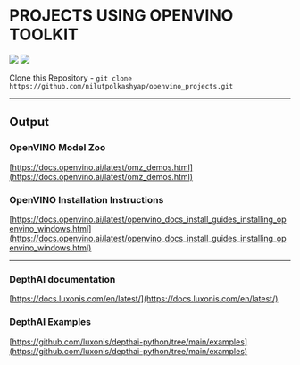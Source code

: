 # **PROJECTS USING OPENVINO TOOLKIT**

<img src="https://img.shields.io/github/license/nilutpolkashyap/object_detection_in_openvino?style=for-the-badge">&nbsp;<img src ="https://img.shields.io/github/languages/code-size/nilutpolkashyap/object_detection_in_openvino?style=for-the-badge">

Clone this Repository - ``` git clone https://github.com/nilutpolkashyap/openvino_projects.git ```
____________________________________________________________________________

## Output

### OpenVINO Model Zoo
[https://docs.openvino.ai/latest/omz_demos.html](https://docs.openvino.ai/latest/omz_demos.html)

### OpenVINO Installation Instructions
[https://docs.openvino.ai/latest/openvino_docs_install_guides_installing_openvino_windows.html](https://docs.openvino.ai/latest/openvino_docs_install_guides_installing_openvino_windows.html)
_________________________________________________________________________

### DepthAI  documentation 
[https://docs.luxonis.com/en/latest/](https://docs.luxonis.com/en/latest/)

### DepthAI Examples 
[https://github.com/luxonis/depthai-python/tree/main/examples](https://github.com/luxonis/depthai-python/tree/main/examples)
